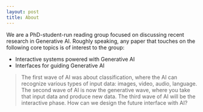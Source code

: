 ```yaml
---
layout: post
title: About
---
```


We are a PhD-student-run reading group focused on discussing recent research in Generative AI. Roughly speaking, any paper that touches on the following core topics is of interest to the group:

- Interactive systems powered with Generative AI
- Interfaces for guiding Generative AI

<!-- <figure>
  <img alt="Christopher Hitchens" src="https://upload.wikimedia.org/wikipedia/commons/6/63/Christopher_Hitchens_2008-04-24_001.jpg" />
  <figcaption>
    Photo by Fri Tanke and licensed under the <a href="https://creativecommons.org/licenses/by/3.0/deed.en">Creative Commons Attribution 3.0 Unported</a> license.
  </figcaption>
</figure> -->

<!-- From [Wikipedia](https://en.wikipedia.org/wiki/Christopher_Hitchens):
-->

>The first wave of AI was about classification, where the AI can recognize various types of input data: images, video, audio, language. The second wave of AI is now the generative wave, where you take that input data and produce new data. The third wave of AI will be the interactive phase. How can we design the future interface with AI? 